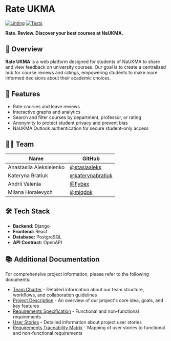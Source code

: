 # Rate UKMA

[![Linting](https://github.com/ukma-cs-ssdm-2025/rate-ukma/actions/workflows/linting.yml/badge.svg)](https://github.com/ukma-cs-ssdm-2025/rate-ukma/actions/workflows/linting.yml)
[![Tests](https://github.com/ukma-cs-ssdm-2025/rate-ukma/actions/workflows/test.yml/badge.svg)](https://github.com/ukma-cs-ssdm-2025/rate-ukma/actions/workflows/test.yml)

**Rate. Review. Discover your best courses at NaUKMA.**

## 📌 Overview

**Rate UKMA** is a web platform designed for students of NaUKMA to share and view feedback on university courses. Our goal is to create a centralized hub for course reviews and ratings, empowering students to make more informed decisions about their academic choices.

## 🧩 Features

- Rate courses and leave reviews
- Interactive graphs and analytics
- Search and filter courses by department, professor, or rating
- Anonymity to protect student privacy and prevent bias
- NaUKMA Outlook authentication for secure student-only access

## 🧑‍💻 Team

| Name | GitHub |
|------|--------|
| Anastasiia Aleksieienko | [@stasiaaleks](https://github.com/stasiaaleks) |
| Kateryna Bratiuk | [@katerynabratiuk](https://github.com/katerynabratiuk) |
| Andrii Valenia | [@Fybex](https://github.com/Fybex) |
| Milana Horalevych | [@miqdok](https://github.com/miqdok) |

## 🛠️ Tech Stack

- **Backend:** Django
- **Frontend:** React
- **Database:** PostgreSQL
- **API Contract:** OpenAPI

## 📚 Additional Documentation

For comprehensive project information, please refer to the following documents:

- [Team Charter](TeamCharter.md) - Detailed information about our team structure, workflows, and collaboration guidelines
- [Project Description](Project-Description.md) - An overview of our project's core idea, goals, and key features
- [Requirements Specification](docs/requirements/requirements.md) - Functional and non-functional requirements
- [User Stories](docs/requirements/user-stories.md) - Detailed information about project user stories
- [Requirements Traceability Matrix](docs/requirements/rtm.md) - Mapping of user stories to functional and non-functional requirements

